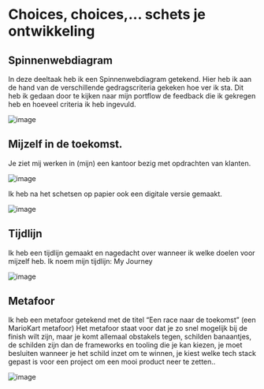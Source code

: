 # Choices, choices,... schets je ontwikkeling

## Spinnenwebdiagram
In deze deeltaak heb ik een Spinnenwebdiagram getekend. Hier heb ik aan de hand van de verschillende gedragscriteria gekeken hoe ver ik sta. Dit heb ik gedaan door te kijken naar mijn portflow de feedback die ik gekregen heb en hoeveel criteria ik heb ingevuld.

![image](https://github.com/WesleySchorel/choices-choices-schets-je-ontwikkeling/assets/112857487/40737683-1b0b-4174-af58-06c71a33f305)

## Mijzelf in de toekomst.
Je ziet mij werken in (mijn) een kantoor bezig met opdrachten van klanten.

![image](https://github.com/WesleySchorel/choices-choices-schets-je-ontwikkeling/assets/112857487/a6b86115-3fdb-44b5-8a8c-0415c42103cd)

Ik heb na het schetsen op papier ook een digitale versie gemaakt.

![image](https://github.com/WesleySchorel/choices-choices-schets-je-ontwikkeling/assets/112857487/65d239cf-4c25-4ffe-8117-32fae29dd2d7)


## Tijdlijn
Ik heb een tijdlijn gemaakt en nagedacht over wanneer ik welke doelen voor mijzelf heb. Ik noem mijn tijdlijn: My Journey

![image](https://github.com/WesleySchorel/choices-choices-schets-je-ontwikkeling/assets/112857487/bfe0350b-f821-4192-bd5b-f0963f494da1)


## Metafoor
Ik heb een metafoor getekend met de titel “Een race naar de toekomst” (een MarioKart metafoor) Het metafoor staat voor dat je zo snel mogelijk bij de finish wilt zijn, maar je komt allemaal obstakels tegen, schilden banaantjes, de schilden zijn dan de frameworks en tooling die je kan kiezen, je moet besluiten wanneer je het schild inzet om te winnen, je kiest welke tech stack gepast is voor een project om een mooi product neer te zetten..

![image](https://github.com/WesleySchorel/choices-choices-schets-je-ontwikkeling/assets/112857487/e95107a0-4113-4367-ab2d-ff983f519ed5)
